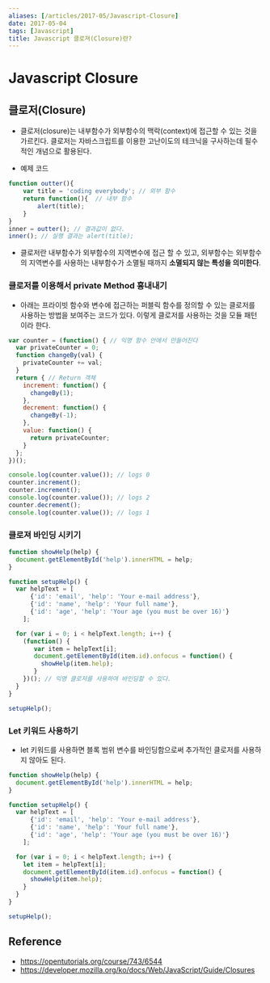 ```yaml
---
aliases: [/articles/2017-05/Javascript-Closure]
date: 2017-05-04
tags: [Javascript]
title: Javascript 클로져(Closure)란?
---
```

# Javascript Closure

## 클로저(Closure)
- 클로저(closure)는 내부함수가 외부함수의 맥락(context)에 접근할 수 있는 것을 가르킨다. 클로저는 자바스크립트를 이용한 고난이도의 테크닉을 구사하는데 필수적인 개념으로 활용된다.

- 예제 코드

``` javascript
function outter(){
    var title = 'coding everybody'; // 외부 함수
    return function(){  // 내부 함수
        alert(title);
    }
}
inner = outter(); // 결과값이 없다.
inner(); // 실행 결과는 alert(title);
```

- 클로저란 내부함수가 외부함수의 지역변수에 접근 할 수 있고, 외부함수는 외부함수의 지역변수를 사용하는 내부함수가 소멸될 때까지 **소멸되지 않는 특성을 의미한다**.

### 클로저를 이용해서 private Method 흉내내기
- 아래는 프라이빗 함수와 변수에 접근하는 퍼블릭 함수를 정의할 수 있는 클로저를 사용하는 방법을 보여주는 코드가 있다. 이렇게 클로저를 사용하는 것을 모듈 패턴이라 한다.

``` javascript
var counter = (function() { // 익명 함수 안에서 만들어진다
  var privateCounter = 0;
  function changeBy(val) {
    privateCounter += val;
  }
  return { // Return 객체
    increment: function() {
      changeBy(1);
    },
    decrement: function() {
      changeBy(-1);
    },
    value: function() {
      return privateCounter;
    }
  };
})();

console.log(counter.value()); // logs 0
counter.increment();
counter.increment();
console.log(counter.value()); // logs 2
counter.decrement();
console.log(counter.value()); // logs 1
```

### 클로져 바인딩 시키기

``` javascript
function showHelp(help) {
  document.getElementById('help').innerHTML = help;
}

function setupHelp() {
  var helpText = [
      {'id': 'email', 'help': 'Your e-mail address'},
      {'id': 'name', 'help': 'Your full name'},
      {'id': 'age', 'help': 'Your age (you must be over 16)'}
    ];

  for (var i = 0; i < helpText.length; i++) {
    (function() {
       var item = helpText[i];
       document.getElementById(item.id).onfocus = function() {
         showHelp(item.help);
       }
    })(); // 익명 클로저를 사용하여 바인딩할 수 있다.
  }
}

setupHelp();
```


### Let 키워드 사용하기
- let 키워드를 사용하면 블록 범위 변수를 바인딩함으로써 추가적인 클로저를 사용하지 않아도 된다.

``` javascript
function showHelp(help) {
  document.getElementById('help').innerHTML = help;
}

function setupHelp() {
  var helpText = [
      {'id': 'email', 'help': 'Your e-mail address'},
      {'id': 'name', 'help': 'Your full name'},
      {'id': 'age', 'help': 'Your age (you must be over 16)'}
    ];

  for (var i = 0; i < helpText.length; i++) {
    let item = helpText[i];
    document.getElementById(item.id).onfocus = function() {
      showHelp(item.help);
    }
  }
}

setupHelp();
```


## Reference
- <https://opentutorials.org/course/743/6544>
- <https://developer.mozilla.org/ko/docs/Web/JavaScript/Guide/Closures>
